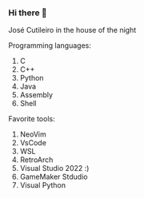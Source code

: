### Hi there 👋

José Cutileiro in the house of the night

Programming languages: 

1. C
2. C++
3. Python
4. Java
5. Assembly
6. Shell

Favorite tools:

1. NeoVim
2. VsCode
3. WSL
4. RetroArch
5. Visual Studio 2022 :)
6. GameMaker Stdudio
7. Visual Python
